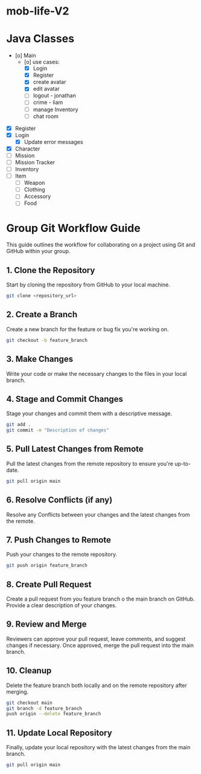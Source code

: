 # mob-life-V2
# Java Classes

- [o] Main
    - [o] use cases:
        - [X] Login
        - [X] Register
        - [X] create avatar
        - [X] edit avatar
        - [ ] logout - jonathan
        - [ ] crime - liam
        - [ ] manage Inventory
        - [ ] chat room
- [X] Register
- [X] Login
    - [X] Update error messages
- [X] Character
- [ ] Mission
- [ ] Mission Tracker
- [ ] Inventory
- [ ] Item
    - [ ] Weapon
    - [ ] Clothing
    - [ ] Accessory
    - [ ] Food

# Group Git Workflow Guide

This guide outlines the workflow for collaborating on a project using Git and GitHub within your group.

## 1. Clone the Repository

Start by cloning the repository from GitHub to your local machine.

```bash
git clone <repository_url>
```

## 2. Create a Branch

Create a new branch for the feature or bug fix you're working on.
```bash
git checkout -b feature_branch
```

## 3. Make Changes
Write your code or make the necessary changes to the files in your local branch.

## 4. Stage and Commit Changes

Stage your changes and commit them with a descriptive message.
```bash
git add .
git commit -m "Description of changes"
```

## 5. Pull Latest Changes from Remote

Pull the latest changes from the remote repository to ensure you're up-to-date.
```bash
git pull origin main
```

## 6. Resolve Conflicts (if any)

Resolve any Conflicts between your changes and the latest changes from the remote.

## 7. Push Changes to Remote

Push your changes to the remote repository.

```bash
git push origin feature_branch
```

## 8. Create Pull Request

Create a pull request from you feature branch o the main branch on GitHub. Provide a clear description of your changes.

## 9. Review and Merge

Reviewers can approve your pull request, leave comments, and suggest changes if necessary. Once approved, merge the pull request into the main branch.

## 10. Cleanup

Delete the feature branch both locally and on the remote repository after merging.
```bash
git checkout main
git branch -d feature_branch
push origin --delete feature_branch
```

## 11. Update Local Repository

Finally, update your local repository with the latest changes from the main branch.
```bash
git pull origin main
```
